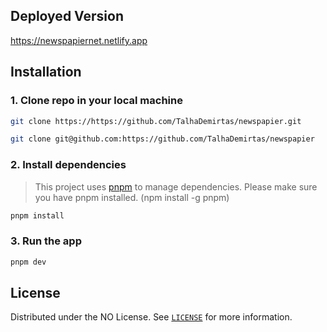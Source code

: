 ## Deployed Version

https://newspapiernet.netlify.app


## Installation

### 1. Clone repo in your local machine

```bash
git clone https://https://github.com/TalhaDemirtas/newspapier.git
```

```bash
git clone git@github.com:https://github.com/TalhaDemirtas/newspapier
```

### 2. Install dependencies

> This project uses [pnpm](https://pnpm.io) to manage dependencies. Please make sure you have pnpm installed.
(npm install -g pnpm)

```bash
pnpm install
```

### 3. Run the app

```bash
pnpm dev
```

## License

Distributed under the NO License. See [`LICENSE`](LICENSE) for more information.
